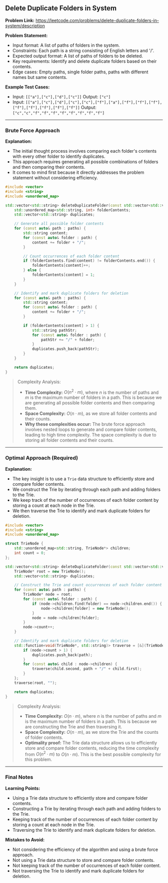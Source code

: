 ## Delete Duplicate Folders in System
**Problem Link:** https://leetcode.com/problems/delete-duplicate-folders-in-system/description

**Problem Statement:**
- Input format: A list of paths of folders in the system.
- Constraints: Each path is a string consisting of English letters and '/'.
- Expected output format: A list of paths of folders to be deleted.
- Key requirements: Identify and delete duplicate folders based on their contents.
- Edge cases: Empty paths, single folder paths, paths with different names but same contents.

**Example Test Cases:**
- Input: `[["a"],["c"],["d"],["c"]]`
  Output: `["c"]`
- Input: `[["a"],["c"],["d"],["c"],["c"],["f"],["a"],["f"],["f"],["f"],["f"],["f"],["f"],["f"],["f"]]`
  Output: `["c","c","f","f","f","f","f","f","f","f"]`

---

### Brute Force Approach

**Explanation:**
- The initial thought process involves comparing each folder's contents with every other folder to identify duplicates.
- This approach requires generating all possible combinations of folders and then comparing their contents.
- It comes to mind first because it directly addresses the problem statement without considering efficiency.

```cpp
#include <vector>
#include <string>
#include <unordered_map>

std::vector<std::string> deleteDuplicateFolder(const std::vector<std::vector<std::string>>& paths) {
    std::unordered_map<std::string, int> folderContents;
    std::vector<std::string> duplicates;

    // Generate all possible folder contents
    for (const auto& path : paths) {
        std::string content;
        for (const auto& folder : path) {
            content += folder + "/";
        }

        // Count occurrences of each folder content
        if (folderContents.find(content) != folderContents.end()) {
            folderContents[content]++;
        } else {
            folderContents[content] = 1;
        }
    }

    // Identify and mark duplicate folders for deletion
    for (const auto& path : paths) {
        std::string content;
        for (const auto& folder : path) {
            content += folder + "/";
        }

        if (folderContents[content] > 1) {
            std::string pathStr;
            for (const auto& folder : path) {
                pathStr += "/" + folder;
            }
            duplicates.push_back(pathStr);
        }
    }

    return duplicates;
}
```

> Complexity Analysis:
> - **Time Complexity:** $O(n^2 \cdot m)$, where $n$ is the number of paths and $m$ is the maximum number of folders in a path. This is because we are generating all possible folder contents and then comparing them.
> - **Space Complexity:** $O(n \cdot m)$, as we store all folder contents and their counts.
> - **Why these complexities occur:** The brute force approach involves nested loops to generate and compare folder contents, leading to high time complexity. The space complexity is due to storing all folder contents and their counts.

---

### Optimal Approach (Required)

**Explanation:**
- The key insight is to use a `Trie` data structure to efficiently store and compare folder contents.
- We construct the Trie by iterating through each path and adding folders to the Trie.
- We keep track of the number of occurrences of each folder content by storing a count at each node in the Trie.
- We then traverse the Trie to identify and mark duplicate folders for deletion.

```cpp
#include <vector>
#include <string>
#include <unordered_map>

struct TrieNode {
    std::unordered_map<std::string, TrieNode*> children;
    int count = 0;
};

std::vector<std::string> deleteDuplicateFolder(const std::vector<std::vector<std::string>>& paths) {
    TrieNode* root = new TrieNode();
    std::vector<std::string> duplicates;

    // Construct the Trie and count occurrences of each folder content
    for (const auto& path : paths) {
        TrieNode* node = root;
        for (const auto& folder : path) {
            if (node->children.find(folder) == node->children.end()) {
                node->children[folder] = new TrieNode();
            }
            node = node->children[folder];
        }
        node->count++;
    }

    // Identify and mark duplicate folders for deletion
    std::function<void(TrieNode*, std::string)> traverse = [&](TrieNode* node, std::string path) {
        if (node->count > 1) {
            duplicates.push_back(path);
        }
        for (const auto& child : node->children) {
            traverse(child.second, path + "/" + child.first);
        }
    };
    traverse(root, "");

    return duplicates;
}
```

> Complexity Analysis:
> - **Time Complexity:** $O(n \cdot m)$, where $n$ is the number of paths and $m$ is the maximum number of folders in a path. This is because we are constructing the Trie and then traversing it.
> - **Space Complexity:** $O(n \cdot m)$, as we store the Trie and the counts of folder contents.
> - **Optimality proof:** The Trie data structure allows us to efficiently store and compare folder contents, reducing the time complexity from $O(n^2 \cdot m)$ to $O(n \cdot m)$. This is the best possible complexity for this problem.

---

### Final Notes

**Learning Points:**
- Using a Trie data structure to efficiently store and compare folder contents.
- Constructing a Trie by iterating through each path and adding folders to the Trie.
- Keeping track of the number of occurrences of each folder content by storing a count at each node in the Trie.
- Traversing the Trie to identify and mark duplicate folders for deletion.

**Mistakes to Avoid:**
- Not considering the efficiency of the algorithm and using a brute force approach.
- Not using a Trie data structure to store and compare folder contents.
- Not keeping track of the number of occurrences of each folder content.
- Not traversing the Trie to identify and mark duplicate folders for deletion.